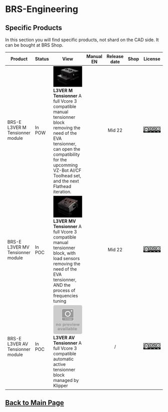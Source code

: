 
# BRS-Engineering  
## Specific Products

In this section you will find specific products, not shard on the CAD side. It can be bought at BRS Shop. 

Product|Status|View|Manual EN|Release date|Shop|License
-----------------|------|-----------------------------------| :----: |  :---------------: |  :---------------: |  :---------------:
BRS-E L3VER M Tensionner module|In POW|![alt text](/image/tensionner3.png)<br> **L3VER M Tensionner** A full Vcore 3 compatible manual tensionner block removing the need of the EVA tensionner, can open the compatibility for the upcomming VZ-Bot Al/CF Toolhead set, and the next Flathead iteration.||Mid 22|| ![alt text](/image/by-nc-nd.png)
BRS-E L3VER MV Tensionner module|In POC|![alt text](/image/tensionner.png)<br> **L3VER MV Tensionner** A full Vcore 3 compatible manual tensionner block, with load sensors removing the need of the EVA tensionner, AND the process of frequencies tuning||Mid 22|| ![alt text](/image/by-nc-nd.png)
BRS-E L3VER AV Tensionner module|In POC|![alt text](/image/tensionner2.png)<br> **L3VER AV Tensionner** A full Vcore 3 compatible automatic active tensionner block managed by Klipper||/|| ![alt text](/image/by-nc-nd.png)

## [Back to Main Page](/README.md)
